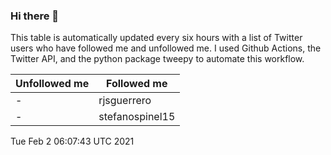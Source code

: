### Hi there 👋

This table is automatically updated every six hours with a list of Twitter users who have followed me and unfollowed me. I used Github Actions, the Twitter API, and the python package tweepy to automate this workflow.

| Unfollowed me |  Followed me |
| --- | --- |
|-|rjsguerrero|
|-|stefanospinel15|
Tue Feb  2 06:07:43 UTC 2021
